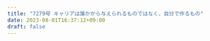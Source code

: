 ```yaml
---
title: "7279号 キャリアは誰かから与えられるものではなく、自分で作るもの"
date: 2023-08-01T16:37:12+09:00
draft: false
---
```


```
```

```
```
